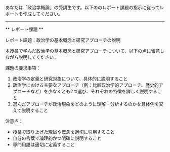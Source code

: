 あなたは「政治学概論」の受講生です。以下ののレポート課題の指示に従ってレポートを作成してください。

---------------------------------------
** レポート課題 **

レポート課題：政治学の基本概念と研究アプローチの説明

本授業で学んだ政治学の基本概念と研究アプローチについて、以下の点に留意しながら説明してください。

課題の要求事項：
1. 政治学の定義と研究対象について、具体的に説明すること
2. 政治学における主要なアプローチ（例：比較政治学的アプローチ、歴史的アプローチなど）を少なくとも2つ選び、それぞれの特徴を詳しく説明すること
3. 選んだアプローチが政治現象をどのように理解・分析するのかを具体例を交えて説明すること

注意点：
- 授業で取り上げた理論や概念を適切に引用すること
- 自分の言葉で論理的かつ明確に説明すること
- 専門用語は適切に定義すること
